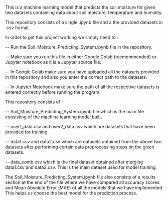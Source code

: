 This is a machine learning model that predicts the soil moisture for given two datasets containing data about soil moisture, temperature and humidity.



This repository consists of a single .ipynb file and a the provided datasets in .csv format.



In order to get this project working we simply need to :



-- Run the Soil_Moisture_Predicting_System.ipynb file in the repository.

-- Make sure you run this file in either Google Colab (recmommended) or Jupyter notebook as it is a Jupyter source file.

-- In Google Colab make sure you have uploaded all the datasets provided in this repository and also you enter the correct path to the datasets.

-- In Jupyter Notebook make sure the path of all the respective datasets is entered correctly before running the program.



This repository consists of :

-- Soil_Moisture_Predicting_System.ipynb file which is the main file consisting of the machine learning model built.

-- user1_data.csv and user2_data.csv which are datasets that have been provided for training.

-- data1.csv and data2.csv which are datasets obtained from the above two datasets after performing certain data preprocessing steps on the given datasets.

-- data_comb.csv which is the final dataset obtained after merging data1.csv and data2.csv. This is the main dataset used for model training. 



The  Soil_Moisture_Predicting_System.ipynb file also consists of a results section at the end of the file where we have compared all accuracy scores and Mean Absolute Error (MAE) of all the models that we have implemented 
This helps us choose the best model for the prediction process.
